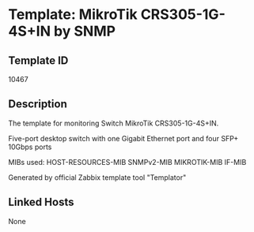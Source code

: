 # Template: MikroTik CRS305-1G-4S+IN by SNMP

## Template ID
10467

## Description
The template for monitoring Switch MikroTik CRS305-1G-4S+IN.

Five-port desktop switch with one Gigabit Ethernet port and four SFP+ 10Gbps
ports

MIBs used:
HOST-RESOURCES-MIB
SNMPv2-MIB
MIKROTIK-MIB
IF-MIB

Generated by official Zabbix template tool "Templator"

## Linked Hosts
None


